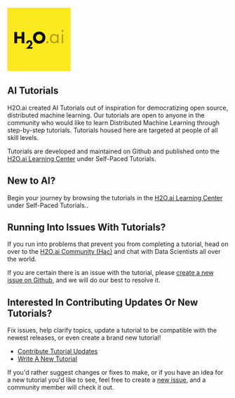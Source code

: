 

![h2o-ai-logo-plain](.github/h2o-ai-logo-plain.png)

## AI Tutorials

H2O.ai created AI Tutorials out of inspiration for democratizing open source, distributed machine learning. Our tutorials are open to anyone in the community who would like to learn Distributed Machine Learning through step-by-step tutorials. Tutorials housed here are targeted at people of all skill levels.

Tutorials are developed and maintained on Github and published onto the [H2O.ai Learning Center](https://training.h2o.ai/) under Self-Paced Tutorials. 

## New to AI?

Begin your journey by browsing the tutorials in the [H2O.ai Learning Center](https://training.h2o.ai/) under Self-Paced Tutorials..

## Running Into Issues With Tutorials?

If you run into problems that prevent you from completing a tutorial, head on over to the [H2O.ai Community (Hac)](https://www.h2o.ai/community/home) and chat with Data Scientists all over the world.

If you are certain there is an issue with the tutorial, please [create a new issue on Github](https://github.com/h2oai/tutorials/issues), and we will do our best to resolve it.

## Interested In Contributing Updates Or New Tutorials?

Fix issues, help clarify topics, update a tutorial to be compatible with the newest releases, or even create a brand new tutorial!

- [Contribute Tutorial Updates](https://github.com/h2oai/tutorials/blob/master/.github/contribute-tutorial-updates.md)
- [Write A New Tutorial](https://github.com/h2oai/tutorials/wiki/Write-a-New-Tutorial)

If you'd rather suggest changes or fixes to make, or if you have an idea for a new tutorial you'd like to see, feel free to create a [new issue](https://github.com/h2oai/tutorials/issues), and a community member will check it out.
